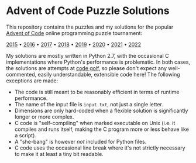 # Advent of Code Puzzle Solutions

This repository contains the puzzles and my solutions for the popular [Advent of Code](https://adventofcode.com/) online programming puzzle tournament:

[2015](2015) &bull;
[2016](2016) &bull;
[2017](2017) &bull;
[2018](2018) &bull;
[2019](2019) &bull;
[2020](2020) &bull;
[2021](2021) &bull;
[2022](2022)

My solutions are mostly written in Python 2.7, with the occasional C implementations where Python's performance is problematic. In both cases, the solutions are attempts at [code golf](https://en.wikipedia.org/wiki/Code_golf), so please don't expect any well-commented, easily understandable, extensible code here! The following exceptions are made:

* The code is still meant to be reasonably efficient in terms of runtime performance.
* The name of the input file is `input.txt`, not just a single letter.
* Dimensions are only hard-coded when a flexible solution is significantly longer or more complex.
* C code is "self-compiling" when marked executable on Unix (i.e. it compiles and runs itself, making the C program more or less behave like a script).
* A "she-bang" is however *not* included for Python files.
* C code uses the occasional line break where it's not strictly necessary to make it at least a tiny bit readable.

